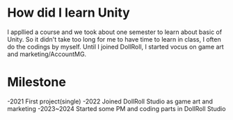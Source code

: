 # How did I learn Unity
I appllied a course and we took about one semester to learn about basic of Unity. So it didn't take too long for me to have time to learn in class, I often do the codings by myself. Until I joined DollRoll, I started vocus on game art and marketing/AccountMG.
# Milestone
-2021 First project(single)
-2022 Joined DollRoll Studio as game art and marketing
-2023~2024 Started some PM and coding parts in DollRoll Studio
